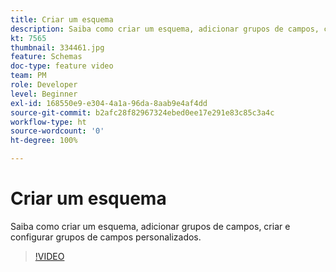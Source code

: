 ```yaml
---
title: Criar um esquema
description: Saiba como criar um esquema, adicionar grupos de campos, criar e configurar grupos de campos personalizados.
kt: 7565
thumbnail: 334461.jpg
feature: Schemas
doc-type: feature video
team: PM
role: Developer
level: Beginner
exl-id: 168550e9-e304-4a1a-96da-8aab9e4af4dd
source-git-commit: b2afc28f82967324ebed0ee17e291e83c85c3a4c
workflow-type: ht
source-wordcount: '0'
ht-degree: 100%

---
```


# Criar um esquema

Saiba como criar um esquema, adicionar grupos de campos, criar e configurar grupos de campos personalizados.

>[!VIDEO](https://video.tv.adobe.com/v/334461?quality=12&learn=on)
